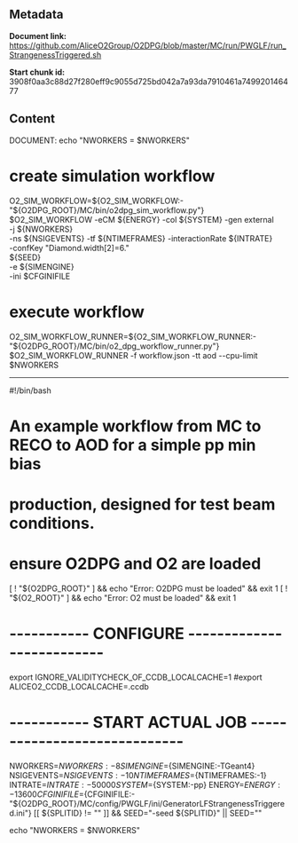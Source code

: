 ## Metadata

**Document link:** https://github.com/AliceO2Group/O2DPG/blob/master/MC/run/PWGLF/run_StrangenessTriggered.sh

**Start chunk id:** 3908f0aa3c88d27f280eff9c9055d725bd042a7a93da7910461a749920146477

## Content

DOCUMENT:
    echo "NWORKERS = $NWORKERS"

# create simulation workflow
O2_SIM_WORKFLOW=${O2_SIM_WORKFLOW:-"${O2DPG_ROOT}/MC/bin/o2dpg_sim_workflow.py"}
$O2_SIM_WORKFLOW -eCM ${ENERGY} -col ${SYSTEM} -gen external \
        -j ${NWORKERS} \
        -ns ${NSIGEVENTS} -tf ${NTIMEFRAMES} -interactionRate ${INTRATE} \
        -confKey "Diamond.width[2]=6." \
        ${SEED} \
        -e ${SIMENGINE} \
        -ini $CFGINIFILE

# execute workflow
O2_SIM_WORKFLOW_RUNNER=${O2_SIM_WORKFLOW_RUNNER:-"${O2DPG_ROOT}/MC/bin/o2_dpg_workflow_runner.py"}
$O2_SIM_WORKFLOW_RUNNER -f workflow.json -tt aod --cpu-limit $NWORKERS

---

#!/bin/bash

#
# An example workflow from MC to RECO to AOD for a simple pp min bias
# production, designed for test beam conditions.

# ensure O2DPG and O2 are loaded
[ ! "${O2DPG_ROOT}" ] && echo "Error: O2DPG must be loaded" && exit 1
[ ! "${O2_ROOT}" ] && echo "Error: O2 must be loaded" && exit 1

# ----------- CONFIGURE --------------------------
export IGNORE_VALIDITYCHECK_OF_CCDB_LOCALCACHE=1
#export ALICEO2_CCDB_LOCALCACHE=.ccdb


# ----------- START ACTUAL JOB  -----------------------------

NWORKERS=${NWORKERS:-8}
SIMENGINE=${SIMENGINE:-TGeant4}
NSIGEVENTS=${NSIGEVENTS:-10}
NTIMEFRAMES=${NTIMEFRAMES:-1}
INTRATE=${INTRATE:-50000}
SYSTEM=${SYSTEM:-pp}
ENERGY=${ENERGY:-13600}
CFGINIFILE=${CFGINIFILE:-"${O2DPG_ROOT}/MC/config/PWGLF/ini/GeneratorLFStrangenessTriggered.ini"}
[[ ${SPLITID} != "" ]] && SEED="-seed ${SPLITID}" || SEED=""

echo "NWORKERS = $NWORKERS"
